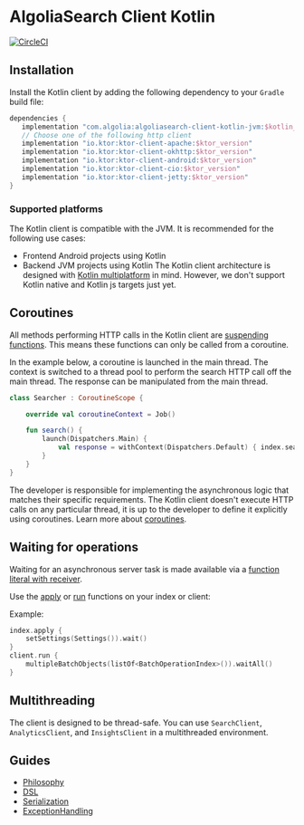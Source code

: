 # AlgoliaSearch Client Kotlin

[![CircleCI](https://circleci.com/gh/algolia/algoliasearch-client-kotlin.svg?style=svg&circle-token=2c208a898fb41bde4697c584e8d5871ee279695c)](https://circleci.com/gh/algolia/algoliasearch-client-kotlin)

## Installation

Install the Kotlin client by adding the following dependency to your `Gradle` build file:

  ```gradle
  dependencies {
     implementation "com.algolia:algoliasearch-client-kotlin-jvm:$kotlin_client_version"
     // Choose one of the following http client
     implementation "io.ktor:ktor-client-apache:$ktor_version"
     implementation "io.ktor:ktor-client-okhttp:$ktor_version"
     implementation "io.ktor:ktor-client-android:$ktor_version"
     implementation "io.ktor:ktor-client-cio:$ktor_version"
     implementation "io.ktor:ktor-client-jetty:$ktor_version"
  }
  ```

### Supported platforms

The Kotlin client is compatible with the JVM. It is recommended for the following use cases:
 - Frontend Android projects using Kotlin
 - Backend JVM projects using Kotlin
The Kotlin client architecture is designed with [Kotlin multiplatform](https://kotlinlang.org/docs/reference/multiplatform.html) in mind.
However, we don't support Kotlin native and Kotlin js targets just yet.

## Coroutines

All methods performing HTTP calls in the Kotlin client are [suspending functions](https://kotlinlang.org/docs/reference/coroutines/composing-suspending-functions.html#composing-suspending-functions). 
This means these functions can only be called from a coroutine.

In the example below, a coroutine is launched in the main thread.
The context is switched to a thread pool to perform the search HTTP call off the main thread.
The response can be manipulated from the main thread.

```kotlin
class Searcher : CoroutineScope {

    override val coroutineContext = Job()

    fun search() {
        launch(Dispatchers.Main) {
            val response = withContext(Dispatchers.Default) { index.search() }
        }
    }
}
```

The developer is responsible for implementing the asynchronous logic that matches their specific requirements.
The Kotlin client doesn't execute HTTP calls on any particular thread, it is up to the developer to define it explicitly using coroutines.
Learn more about [coroutines](https://kotlinlang.org/docs/reference/coroutines/coroutines-guide.html).


## Waiting for operations

Waiting for an asynchronous server task is made available via a [function literal with receiver](https://kotlinlang.org/docs/reference/lambdas.html#function-literals-with-receiver).

Use the [apply](https://kotlinlang.org/api/latest/jvm/stdlib/kotlin/apply.html) or [run](https://kotlinlang.org/api/latest/jvm/stdlib/kotlin/run.html) functions on your index or client:

Example:

```kotlin
index.apply {
    setSettings(Settings()).wait()
}
client.run {
    multipleBatchObjects(listOf<BatchOperationIndex>()).waitAll()
}
```

## Multithreading

The client is designed to be thread-safe. You can use `SearchClient`, `AnalyticsClient`, and `InsightsClient` in a multithreaded environment.


## Guides

- [Philosophy](https://github.com/algolia/algoliasearch-client-kotlin/tree/develop/docs/Philosophy.md)
- [DSL](https://github.com/algolia/algoliasearch-client-kotlin/tree/develop/docs/DSL.md)
- [Serialization](https://github.com/algolia/algoliasearch-client-kotlin/tree/develop/docs/Serialization.md)
- [ExceptionHandling](https://github.com/algolia/algoliasearch-client-kotlin/tree/develop/docs/ExceptionHandling.md)

